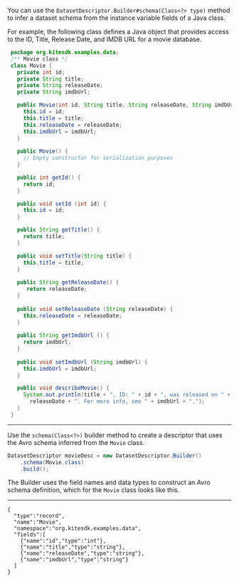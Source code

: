 You can use the `DatasetDescriptor.Builder#schema(Class<?> type)` method to infer a dataset schema from the instance variable fields of a Java class.

For example, the following class defines a Java object that provides access to the ID, Title, Release Date, and IMDB URL for a movie database.

```java
 package org.kitesdk.examples.data;
 /** Movie class */
 class Movie {
   private int id;
   private String title;
   private String releaseDate;
   private String imdbUrl;

   public Movie(int id, String title, String releaseDate, String imdbUrl) {
     this.id = id;
     this.title = title;
     this.releaseDate = releaseDate;
     this.imdbUrl = imdbUrl;
   }
	
   public Movie() {
     // Empty constructor for serialization purposes
   }

   public int getId() {
     return id;
   }

   public void setId (int id) {
     this.id = id;
   }

   public String getTitle() {
     return title;
   }

   public void setTitle(String title) {
     this.title = title;
   }
  
   public String getReleaseDate() {
      return releaseDate;
   }
  
   public void setReleaseDate (String releaseDate) {
     this.releaseDate = releaseDate;
   }
  
   public String getImdbUrl () {
     return imdbUrl;
   }
  
   public void setImdbUrl (String imdbUrl) {
     this.imdbUrl = imdbUrl;
   }

   public void describeMovie() {
     System.out.println(title + ", ID: " + id + ", was released on " + 
       releaseDate + ". For more info, see " + imdbUrl + ".");
   }
 }
```

***
Use the `schema(Class<?>)` builder method to create a descriptor that uses the Avro schema inferred from the `Movie` class.

```java
DatasetDescriptor movieDesc = new DatasetDescriptor.Builder()
    .schema(Movie.class)
    .build();
```

The Builder uses the field names and data types to construct an Avro schema definition, which for the `Movie` class looks like this.
***
```
{
  "type":"record",
  "name":"Movie",
  "namespace":"org.kitesdk.examples.data",
  "fields":[
    {"name":"id","type":"int"},
    {"name":"title","type":"string"},
    {"name":"releaseDate","type":"string"},
    {"name":"imdbUrl","type":"string"}
  ]
}
```
